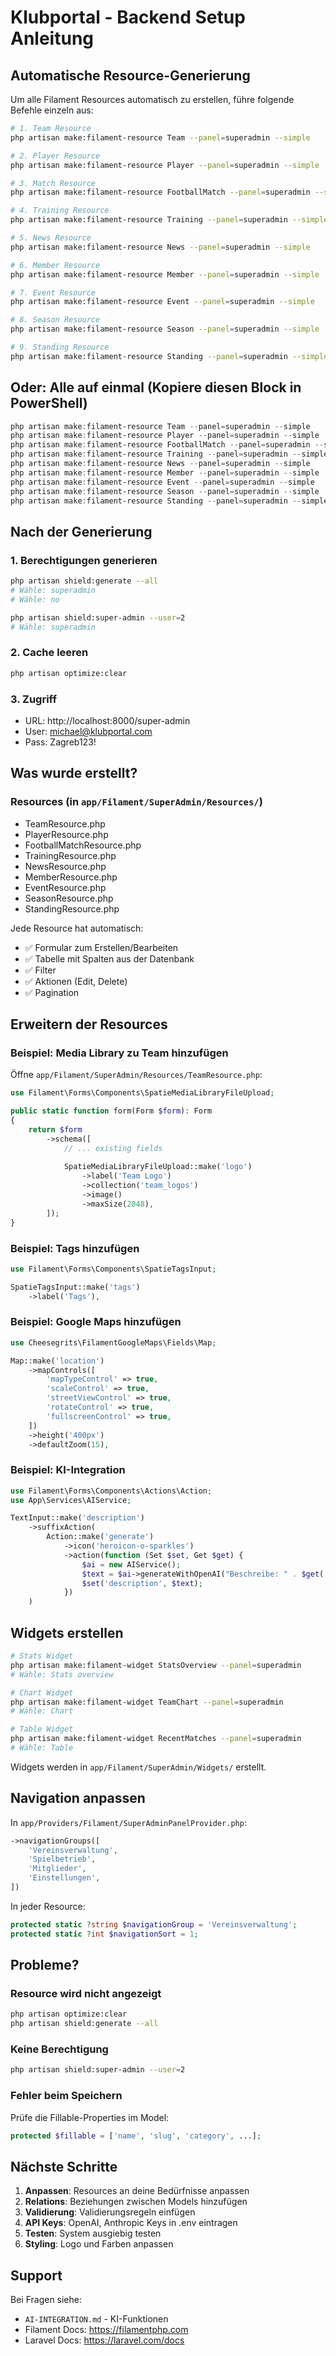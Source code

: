 # Klubportal - Backend Setup Anleitung

## Automatische Resource-Generierung

Um alle Filament Resources automatisch zu erstellen, führe folgende Befehle einzeln aus:

```bash
# 1. Team Resource
php artisan make:filament-resource Team --panel=superadmin --simple

# 2. Player Resource  
php artisan make:filament-resource Player --panel=superadmin --simple

# 3. Match Resource
php artisan make:filament-resource FootballMatch --panel=superadmin --simple

# 4. Training Resource
php artisan make:filament-resource Training --panel=superadmin --simple

# 5. News Resource
php artisan make:filament-resource News --panel=superadmin --simple

# 6. Member Resource
php artisan make:filament-resource Member --panel=superadmin --simple

# 7. Event Resource
php artisan make:filament-resource Event --panel=superadmin --simple

# 8. Season Resource
php artisan make:filament-resource Season --panel=superadmin --simple

# 9. Standing Resource
php artisan make:filament-resource Standing --panel=superadmin --simple
```

## Oder: Alle auf einmal (Kopiere diesen Block in PowerShell)

```powershell
php artisan make:filament-resource Team --panel=superadmin --simple
php artisan make:filament-resource Player --panel=superadmin --simple
php artisan make:filament-resource FootballMatch --panel=superadmin --simple
php artisan make:filament-resource Training --panel=superadmin --simple
php artisan make:filament-resource News --panel=superadmin --simple
php artisan make:filament-resource Member --panel=superadmin --simple
php artisan make:filament-resource Event --panel=superadmin --simple
php artisan make:filament-resource Season --panel=superadmin --simple
php artisan make:filament-resource Standing --panel=superadmin --simple
```

## Nach der Generierung

### 1. Berechtigungen generieren
```bash
php artisan shield:generate --all
# Wähle: superadmin
# Wähle: no

php artisan shield:super-admin --user=2
# Wähle: superadmin
```

### 2. Cache leeren
```bash
php artisan optimize:clear
```

### 3. Zugriff
- URL: http://localhost:8000/super-admin
- User: michael@klubportal.com
- Pass: Zagreb123!

## Was wurde erstellt?

### Resources (in `app/Filament/SuperAdmin/Resources/`)
- TeamResource.php
- PlayerResource.php
- FootballMatchResource.php
- TrainingResource.php
- NewsResource.php
- MemberResource.php
- EventResource.php
- SeasonResource.php
- StandingResource.php

Jede Resource hat automatisch:
- ✅ Formular zum Erstellen/Bearbeiten
- ✅ Tabelle mit Spalten aus der Datenbank
- ✅ Filter
- ✅ Aktionen (Edit, Delete)
- ✅ Pagination

## Erweitern der Resources

### Beispiel: Media Library zu Team hinzufügen

Öffne `app/Filament/SuperAdmin/Resources/TeamResource.php`:

```php
use Filament\Forms\Components\SpatieMediaLibraryFileUpload;

public static function form(Form $form): Form
{
    return $form
        ->schema([
            // ... existing fields
            
            SpatieMediaLibraryFileUpload::make('logo')
                ->label('Team Logo')
                ->collection('team_logos')
                ->image()
                ->maxSize(2048),
        ]);
}
```

### Beispiel: Tags hinzufügen

```php
use Filament\Forms\Components\SpatieTagsInput;

SpatieTagsInput::make('tags')
    ->label('Tags'),
```

### Beispiel: Google Maps hinzufügen

```php
use Cheesegrits\FilamentGoogleMaps\Fields\Map;

Map::make('location')
    ->mapControls([
        'mapTypeControl' => true,
        'scaleControl' => true,
        'streetViewControl' => true,
        'rotateControl' => true,
        'fullscreenControl' => true,
    ])
    ->height('400px')
    ->defaultZoom(15),
```

### Beispiel: KI-Integration

```php
use Filament\Forms\Components\Actions\Action;
use App\Services\AIService;

TextInput::make('description')
    ->suffixAction(
        Action::make('generate')
            ->icon('heroicon-o-sparkles')
            ->action(function (Set $set, Get $get) {
                $ai = new AIService();
                $text = $ai->generateWithOpenAI("Beschreibe: " . $get('name'));
                $set('description', $text);
            })
    )
```

## Widgets erstellen

```bash
# Stats Widget
php artisan make:filament-widget StatsOverview --panel=superadmin
# Wähle: Stats overview

# Chart Widget
php artisan make:filament-widget TeamChart --panel=superadmin
# Wähle: Chart

# Table Widget
php artisan make:filament-widget RecentMatches --panel=superadmin
# Wähle: Table
```

Widgets werden in `app/Filament/SuperAdmin/Widgets/` erstellt.

## Navigation anpassen

In `app/Providers/Filament/SuperAdminPanelProvider.php`:

```php
->navigationGroups([
    'Vereinsverwaltung',
    'Spielbetrieb',
    'Mitglieder',
    'Einstellungen',
])
```

In jeder Resource:

```php
protected static ?string $navigationGroup = 'Vereinsverwaltung';
protected static ?int $navigationSort = 1;
```

## Probleme?

### Resource wird nicht angezeigt
```bash
php artisan optimize:clear
php artisan shield:generate --all
```

### Keine Berechtigung
```bash
php artisan shield:super-admin --user=2
```

### Fehler beim Speichern
Prüfe die Fillable-Properties im Model:
```php
protected $fillable = ['name', 'slug', 'category', ...];
```

## Nächste Schritte

1. **Anpassen**: Resources an deine Bedürfnisse anpassen
2. **Relations**: Beziehungen zwischen Models hinzufügen
3. **Validierung**: Validierungsregeln einfügen
4. **API Keys**: OpenAI, Anthropic Keys in .env eintragen
5. **Testen**: System ausgiebig testen
6. **Styling**: Logo und Farben anpassen

## Support

Bei Fragen siehe:
- `AI-INTEGRATION.md` - KI-Funktionen
- Filament Docs: https://filamentphp.com
- Laravel Docs: https://laravel.com/docs
